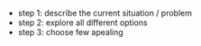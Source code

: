 - step 1: describe the current situation / problem
- step 2: explore all different options
- step 3: choose few apealing
